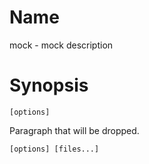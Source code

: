 # Name

mock - mock description

# Synopsis

```
[options]
```

Paragraph that will be dropped.

```
[options] [files...]
```
